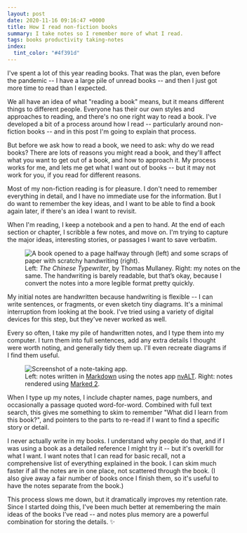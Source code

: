 ```yaml
---
layout: post
date: 2020-11-16 09:16:47 +0000
title: How I read non-fiction books
summary: I take notes so I remember more of what I read.
tags: books productivity taking-notes
index:
  tint_color: "#4f391d"
---
```


I've spent a lot of this year reading books.
That was the plan, even before the pandemic -- I have a large pile of unread books -- and then I just got more time to read than I expected.

We all have an idea of what "reading a book" means, but it means different things to different people.
Everyone has their our own styles and approaches to reading, and there's no one right way to read a book.
I've developed a bit of a process around how I read -- particularly around non-fiction books -- and in this post I'm going to explain that process.

But before we ask how to read a book, we need to ask: why do we read books?
There are lots of reasons you might read a book, and they'll affect what you want to get out of a book, and how to approach it.
My process works for me, and lets me get what I want out of books -- but it may not work for you, if you read for different reasons.

Most of my non-fiction reading is for pleasure.
I don't need to remember everything in detail, and I have no immediate use for the information.
But I do want to remember the key ideas, and I want to be able to find a book again later, if there's an idea I want to revisit.

When I'm reading, I keep a notebook and a pen to hand.
At the end of each section or chapter, I scribble a few notes, and move on.
I'm trying to capture the major ideas, interesting stories, or passages I want to save verbatim.

<figure style="width: 500px;">
  <img src="/images/2020/chinese_typewriter_notes_1x.jpg" srcset="/images/2020/chinese_typewriter_notes_1x.jpg 1x, /images/2020/chinese_typewriter_notes_2x.jpg 2x, /images/2020/chinese_typewriter_notes_3x.jpg 3x" alt="A book opened to a page halfway through (left) and some scraps of paper with scratchy handwriting (right).">
  <figcaption>
    Left: <em>The Chinese Typewriter</em>, by Thomas Mullaney.
    Right: my notes on the same.
    The handwriting is barely readable, but that&rsquo;s okay, because I convert the notes into a more legible format pretty quickly.
  </figcaption>
</figure>

My initial notes are handwritten because handwriting is flexible -- I can write sentences, or fragments, or even sketch tiny diagrams.
It's a minimal interruption from looking at the book.
I've tried using a variety of digital devices for this step, but they've never worked as well.

Every so often, I take my pile of handwritten notes, and I type them into my computer.
I turn them into full sentences, add any extra details I thought were worth noting, and generally tidy them up.
I'll even recreate diagrams if I find them useful.

<figure style="width: 500px;">
  <img src="/images/2020/book_notes_1x.png" srcset="/images/2020/book_notes_1x.png 1x, /images/2020/book_notes_2x.png 2x" alt="Screenshot of a note-taking app.">
  <figcaption>
    Left: notes written in <a href="https://en.wikipedia.org/wiki/Markdown">Markdown</a> using the notes app <a href="https://brettterpstra.com/projects/nvalt/">nvALT</a>.
    Right: notes rendered using <a href="https://marked2app.com/">Marked&nbsp;2</a>.
  </figcaption>
</figure>

When I type up my notes, I include chapter names, page numbers, and occasionally a passage quoted word-for-word.
Combined with full text search, this gives me something to skim to remember "What did I learn from this book?", and pointers to the parts to re-read if I want to find a specific story or detail.

I never actually write in my books.
I understand why people do that, and if I was using a book as a detailed reference I might try it -- but it's overkill for what I want.
I want notes that I can read for basic recall, not a comprehensive list of everything explained in the book.
I can skim much faster if all the notes are in one place, not scattered through the book.
(I also give away a fair number of books once I finish them, so it's useful to have the notes separate from the book.)

This process slows me down, but it dramatically improves my retention rate.
Since I started doing this, I've been much better at remembering the main ideas of the books I’ve read -- and notes plus memory are a powerful combination for storing the details. ✨
